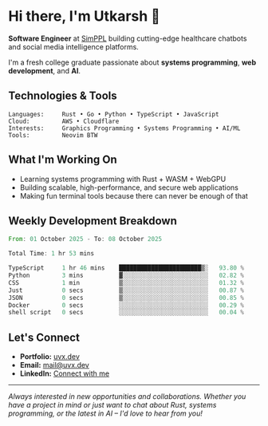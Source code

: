 # Hi there, I'm Utkarsh 👋

**Software Engineer** at [SimPPL](https://simppl.org) building cutting-edge healthcare chatbots and social media intelligence platforms.

I'm a fresh college graduate passionate about **systems programming**, **web development**, and **AI**.

## Technologies & Tools

```
Languages:     Rust • Go • Python • TypeScript • JavaScript
Cloud:         AWS • Cloudflare
Interests:     Graphics Programming • Systems Programming • AI/ML
Tools:         Neovim BTW
```

## What I'm Working On

- Learning systems programming with Rust + WASM + WebGPU
- Building scalable, high-performance, and secure web applications
- Making fun terminal tools because there can never be enough of that

## Weekly Development Breakdown

<!--START_SECTION:waka-->

```rust
From: 01 October 2025 - To: 08 October 2025

Total Time: 1 hr 53 mins

TypeScript     1 hr 46 mins    ███████████████████████▒░   93.80 %
Python         3 mins          ▓░░░░░░░░░░░░░░░░░░░░░░░░   02.82 %
CSS            1 min           ▒░░░░░░░░░░░░░░░░░░░░░░░░   01.32 %
Just           0 secs          ▒░░░░░░░░░░░░░░░░░░░░░░░░   00.87 %
JSON           0 secs          ▒░░░░░░░░░░░░░░░░░░░░░░░░   00.85 %
Docker         0 secs          ░░░░░░░░░░░░░░░░░░░░░░░░░   00.29 %
shell script   0 secs          ░░░░░░░░░░░░░░░░░░░░░░░░░   00.04 %
```

<!--END_SECTION:waka-->

## Let's Connect

- **Portfolio:** [uvx.dev](https://uvx.dev)
- **Email:** mail@uvx.dev
- **LinkedIn:** [Connect with me](https://linkedin.com/in/utkarsh-verm4)

---

*Always interested in new opportunities and collaborations. Whether you have a project in mind or just want to chat about Rust, systems programming, or the latest in AI – I'd love to hear from you!*
